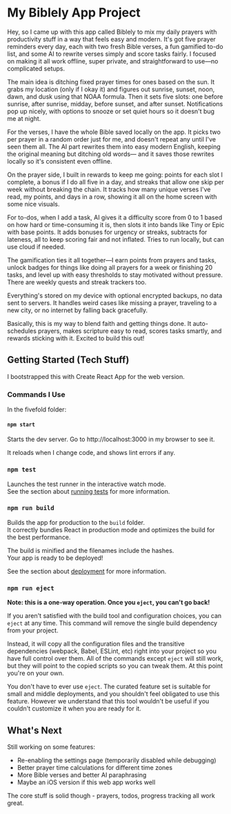 # My Biblely App Project

Hey, so I came up with this app called Biblely to mix my daily prayers with productivity stuff in a way that feels easy and modern. It's got five prayer reminders every day, each with two fresh Bible verses, a fun gamified to-do list, and some AI to rewrite verses simply and score tasks fairly. I focused on making it all work offline, super private, and straightforward to use—no complicated setups.

The main idea is ditching fixed prayer times for ones based on the sun. It grabs my location (only if I okay it) and figures out sunrise, sunset, noon, dawn, and dusk using that NOAA formula. Then it sets five slots: one before sunrise, after sunrise, midday, before sunset, and after sunset. Notifications pop up nicely, with options to snooze or set quiet hours so it doesn't bug me at night.

For the verses, I have the whole Bible saved locally on the app. It picks two per prayer in a random order just for me, and doesn't repeat any until I've seen them all. The AI part rewrites them into easy modern English, keeping the original meaning but ditching old words— and it saves those rewrites locally so it's consistent even offline.

On the prayer side, I built in rewards to keep me going: points for each slot I complete, a bonus if I do all five in a day, and streaks that allow one skip per week without breaking the chain. It tracks how many unique verses I've read, my points, and days in a row, showing it all on the home screen with some nice visuals.

For to-dos, when I add a task, AI gives it a difficulty score from 0 to 1 based on how hard or time-consuming it is, then slots it into bands like Tiny or Epic with base points. It adds bonuses for urgency or streaks, subtracts for lateness, all to keep scoring fair and not inflated. Tries to run locally, but can use cloud if needed.

The gamification ties it all together—I earn points from prayers and tasks, unlock badges for things like doing all prayers for a week or finishing 20 tasks, and level up with easy thresholds to stay motivated without pressure. There are weekly quests and streak trackers too.

Everything's stored on my device with optional encrypted backups, no data sent to servers. It handles weird cases like missing a prayer, traveling to a new city, or no internet by falling back gracefully.

Basically, this is my way to blend faith and getting things done. It auto-schedules prayers, makes scripture easy to read, scores tasks smartly, and rewards sticking with it. Excited to build this out!

## Getting Started (Tech Stuff)

I bootstrapped this with Create React App for the web version.

### Commands I Use

In the fivefold folder:

#### `npm start`

Starts the dev server. Go to http://localhost:3000 in my browser to see it.

It reloads when I change code, and shows lint errors if any.

### `npm test`

Launches the test runner in the interactive watch mode.\
See the section about [running tests](https://facebook.github.io/create-react-app/docs/running-tests) for more information.

### `npm run build`

Builds the app for production to the `build` folder.\
It correctly bundles React in production mode and optimizes the build for the best performance.

The build is minified and the filenames include the hashes.\
Your app is ready to be deployed!

See the section about [deployment](https://facebook.github.io/create-react-app/docs/deployment) for more information.

### `npm run eject`

**Note: this is a one-way operation. Once you `eject`, you can't go back!**

If you aren't satisfied with the build tool and configuration choices, you can `eject` at any time. This command will remove the single build dependency from your project.

Instead, it will copy all the configuration files and the transitive dependencies (webpack, Babel, ESLint, etc) right into your project so you have full control over them. All of the commands except `eject` will still work, but they will point to the copied scripts so you can tweak them. At this point you're on your own.

You don't have to ever use `eject`. The curated feature set is suitable for small and middle deployments, and you shouldn't feel obligated to use this feature. However we understand that this tool wouldn't be useful if you couldn't customize it when you are ready for it.

## What's Next

Still working on some features:
- Re-enabling the settings page (temporarily disabled while debugging)
- Better prayer time calculations for different time zones
- More Bible verses and better AI paraphrasing
- Maybe an iOS version if this web app works well

The core stuff is solid though - prayers, todos, progress tracking all work great.
